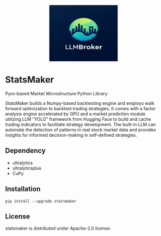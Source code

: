 <div align=center>
<img src="assets/LLMBroker.jpeg" width="220" height="180" loc>
</div>

# StatsMaker
Pyro-based Market Microstructure Python Library

StatsMaker builds a Numpy-based backtesting engine and employs walk forward optimization to backtest trading strategies. It comes with a factor analysis engine accelerated by GPU and a market prediction module utilizing LLM “YOLO” framework from Hugging Face to build and cache trading indicators to facilitate strategy development. The built-in LLM can automate the detection of patterns in real stock market data and provides insights for informed decision-making in self-defined strategies.


## Dependency
* ultralytics
* ultralyticsplus
* CuPy

## Installation

```
pip install --upgrade statsmaker
```

## License
statsmaker is distributed under Apache-2.0 license.
